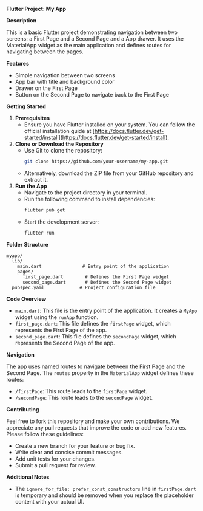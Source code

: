 **Flutter Project: My App**

**Description**

This is a basic Flutter project demonstrating navigation between two screens: a First Page and a Second Page and a App drawer. It uses the MaterialApp widget as the main application and defines routes for navigating between the pages.

**Features**

- Simple navigation between two screens
- App bar with title and background color
- Drawer on the First Page
- Button on the Second Page to navigate back to the First Page

**Getting Started**

1. **Prerequisites**
   - Ensure you have Flutter installed on your system. You can follow the official installation guide at [https://docs.flutter.dev/get-started/install](https://docs.flutter.dev/get-started/install).
2. **Clone or Download the Repository**
   - Use Git to clone the repository:
     ```bash
     git clone https://github.com/your-username/my-app.git
     ```
   - Alternatively, download the ZIP file from your GitHub repository and extract it.
3. **Run the App**
   - Navigate to the project directory in your terminal.
   - Run the following command to install dependencies:
     ```bash
     flutter pub get
     ```
   - Start the development server:
     ```bash
     flutter run
     ```

**Folder Structure**

```
myapp/
  lib/
    main.dart               # Entry point of the application
    pages/
      first_page.dart        # Defines the First Page widget
      second_page.dart       # Defines the Second Page widget
  pubspec.yaml             # Project configuration file
```

**Code Overview**

- `main.dart`: This file is the entry point of the application. It creates a `MyApp` widget using the `runApp` function.
- `first_page.dart`: This file defines the `firstPage` widget, which represents the First Page of the app.
- `second_page.dart`: This file defines the `secondPage` widget, which represents the Second Page of the app.

**Navigation**

The app uses named routes to navigate between the First Page and the Second Page. The `routes` property in the `MaterialApp` widget defines these routes:

- `/firstPage`: This route leads to the `firstPage` widget.
- `/secondPage`: This route leads to the `secondPage` widget.

**Contributing**

Feel free to fork this repository and make your own contributions. We appreciate any pull requests that improve the code or add new features. Please follow these guidelines:

- Create a new branch for your feature or bug fix.
- Write clear and concise commit messages.
- Add unit tests for your changes.
- Submit a pull request for review.

**Additional Notes**

- The `ignore_for_file: prefer_const_constructors` line in `firstPage.dart` is temporary and should be removed when you replace the placeholder content with your actual UI.
